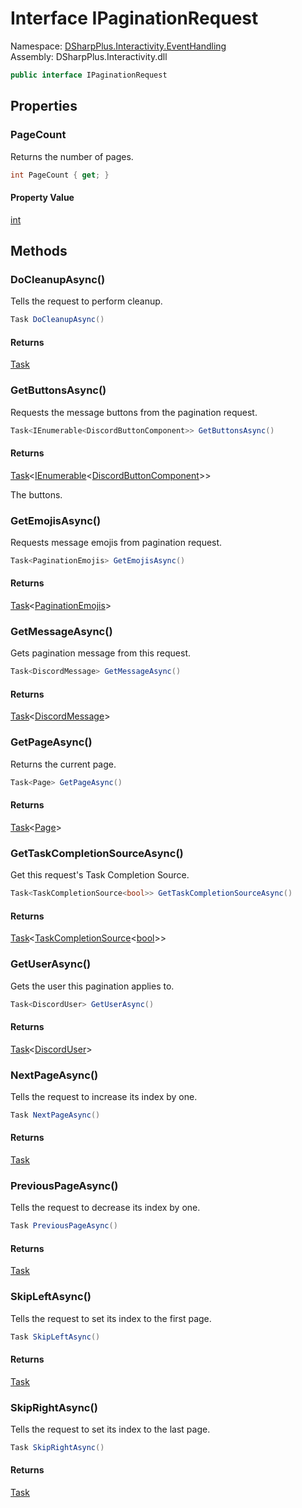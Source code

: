 # Interface IPaginationRequest

Namespace: [DSharpPlus.Interactivity.EventHandling](DSharpPlus.Interactivity.EventHandling.md)  
Assembly: DSharpPlus.Interactivity.dll

```csharp
public interface IPaginationRequest
```

## Properties

### <a id="DSharpPlus_Interactivity_EventHandling_IPaginationRequest_PageCount"></a>PageCount

Returns the number of pages.

```csharp
int PageCount { get; }
```

#### Property Value

[int](https://learn.microsoft.com/dotnet/api/system.int32)

## Methods

### <a id="DSharpPlus_Interactivity_EventHandling_IPaginationRequest_DoCleanupAsync"></a>DoCleanupAsync\(\)

Tells the request to perform cleanup.

```csharp
Task DoCleanupAsync()
```

#### Returns

[Task](https://learn.microsoft.com/dotnet/api/system.threading.tasks.task)

### <a id="DSharpPlus_Interactivity_EventHandling_IPaginationRequest_GetButtonsAsync"></a>GetButtonsAsync\(\)

Requests the message buttons from the pagination request.

```csharp
Task<IEnumerable<DiscordButtonComponent>> GetButtonsAsync()
```

#### Returns

[Task](https://learn.microsoft.com/dotnet/api/system.threading.tasks.task\-1)<[IEnumerable](https://learn.microsoft.com/dotnet/api/system.collections.generic.ienumerable\-1)<[DiscordButtonComponent](DSharpPlus.Entities.DiscordButtonComponent.md)\>\>

The buttons.

### <a id="DSharpPlus_Interactivity_EventHandling_IPaginationRequest_GetEmojisAsync"></a>GetEmojisAsync\(\)

Requests message emojis from pagination request.

```csharp
Task<PaginationEmojis> GetEmojisAsync()
```

#### Returns

[Task](https://learn.microsoft.com/dotnet/api/system.threading.tasks.task\-1)<[PaginationEmojis](DSharpPlus.Interactivity.PaginationEmojis.md)\>

### <a id="DSharpPlus_Interactivity_EventHandling_IPaginationRequest_GetMessageAsync"></a>GetMessageAsync\(\)

Gets pagination message from this request.

```csharp
Task<DiscordMessage> GetMessageAsync()
```

#### Returns

[Task](https://learn.microsoft.com/dotnet/api/system.threading.tasks.task\-1)<[DiscordMessage](DSharpPlus.Entities.DiscordMessage.md)\>

### <a id="DSharpPlus_Interactivity_EventHandling_IPaginationRequest_GetPageAsync"></a>GetPageAsync\(\)

Returns the current page.

```csharp
Task<Page> GetPageAsync()
```

#### Returns

[Task](https://learn.microsoft.com/dotnet/api/system.threading.tasks.task\-1)<[Page](DSharpPlus.Interactivity.Page.md)\>

### <a id="DSharpPlus_Interactivity_EventHandling_IPaginationRequest_GetTaskCompletionSourceAsync"></a>GetTaskCompletionSourceAsync\(\)

Get this request's Task Completion Source.

```csharp
Task<TaskCompletionSource<bool>> GetTaskCompletionSourceAsync()
```

#### Returns

[Task](https://learn.microsoft.com/dotnet/api/system.threading.tasks.task\-1)<[TaskCompletionSource](https://learn.microsoft.com/dotnet/api/system.threading.tasks.taskcompletionsource\-1)<[bool](https://learn.microsoft.com/dotnet/api/system.boolean)\>\>

### <a id="DSharpPlus_Interactivity_EventHandling_IPaginationRequest_GetUserAsync"></a>GetUserAsync\(\)

Gets the user this pagination applies to.

```csharp
Task<DiscordUser> GetUserAsync()
```

#### Returns

[Task](https://learn.microsoft.com/dotnet/api/system.threading.tasks.task\-1)<[DiscordUser](DSharpPlus.Entities.DiscordUser.md)\>

### <a id="DSharpPlus_Interactivity_EventHandling_IPaginationRequest_NextPageAsync"></a>NextPageAsync\(\)

Tells the request to increase its index by one.

```csharp
Task NextPageAsync()
```

#### Returns

[Task](https://learn.microsoft.com/dotnet/api/system.threading.tasks.task)

### <a id="DSharpPlus_Interactivity_EventHandling_IPaginationRequest_PreviousPageAsync"></a>PreviousPageAsync\(\)

Tells the request to decrease its index by one.

```csharp
Task PreviousPageAsync()
```

#### Returns

[Task](https://learn.microsoft.com/dotnet/api/system.threading.tasks.task)

### <a id="DSharpPlus_Interactivity_EventHandling_IPaginationRequest_SkipLeftAsync"></a>SkipLeftAsync\(\)

Tells the request to set its index to the first page.

```csharp
Task SkipLeftAsync()
```

#### Returns

[Task](https://learn.microsoft.com/dotnet/api/system.threading.tasks.task)

### <a id="DSharpPlus_Interactivity_EventHandling_IPaginationRequest_SkipRightAsync"></a>SkipRightAsync\(\)

Tells the request to set its index to the last page.

```csharp
Task SkipRightAsync()
```

#### Returns

[Task](https://learn.microsoft.com/dotnet/api/system.threading.tasks.task)

